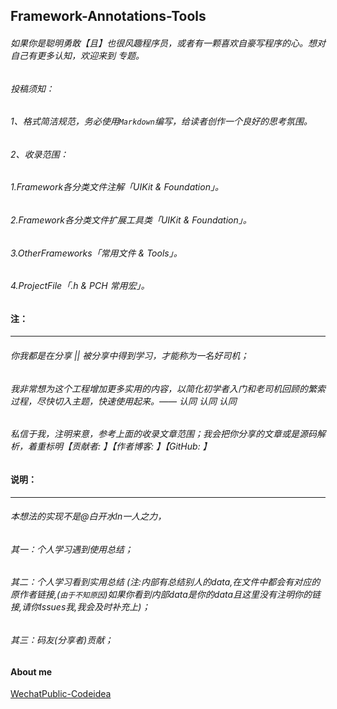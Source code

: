 ## Framework-Annotations-Tools
 

###### 如果你是聪明勇敢【且】也很风趣程序员，或者有一颗喜欢自豪写程序的心。想对自己有更多认知，欢迎来到 专题。



###### 投稿须知：
 

###### 1、格式简洁规范，务必使用`Markdown`编写，给读者创作一个良好的思考氛围。


###### 2、收录范围： 
  
###### 1.Framework各分类文件注解「UIKit & Foundation」。 

###### 2.Framework各分类文件扩展工具类「UIKit & Foundation」。

###### 3.OtherFrameworks「常用文件 & Tools」。

###### 4.ProjectFile「.h & PCH 常用宏」。



#### 注：
***

###### 你我都是在分享 || 被分享中得到学习，才能称为一名好司机；

###### 我非常想为这个工程增加更多实用的内容，以简化初学者入门和老司机回顾的繁索过程，尽快切入主题，快速使用起来。—— 认同 认同 认同

###### 私信于我，注明来意，参考上面的收录文章范围；我会把你分享的文章或是源码解析，着重标明【贡献者: 】【作者博客: 】【GitHub: 】




#### 说明：
***

###### 本想法的实现不是@白开水ln一人之力，  

###### 其一：个人学习遇到使用总结；  

###### 其二：个人学习看到实用总结 (注:内部有总结别人的data,在文件中都会有对应的原作者链接,(`由于不知原因`)如果你看到内部data是你的data且这里没有注明你的链接,请你Issues我,我会及时补充上)；  

###### 其三：码友(分享者)贡献；

 




#### About me


[WechatPublic-Codeidea](http://upload-images.jianshu.io/upload_images/2230763-93b83d5b7a7b0a49.gif?imageMogr2/auto-orient/strip)




